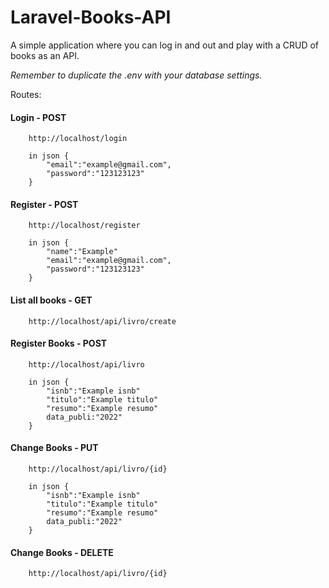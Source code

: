 # Laravel-Books-API

A simple application where you can log in and out and play with a CRUD of books as an API.

*Remember to duplicate the .env with your database settings.*

Routes: 

#### Login - POST
```angular2html
    http://localhost/login
    
    in json {
        "email":"example@gmail.com",
        "password":"123123123"
    }
```

#### Register - POST
```angular2html
    http://localhost/register
    
    in json {
        "name":"Example"
        "email":"example@gmail.com",
        "password":"123123123"
    }
```

#### List all books - GET
```angular2html
    http://localhost/api/livro/create
```

#### Register Books - POST
```angular2html
    http://localhost/api/livro

    in json {
        "isnb":"Example isnb"
        "titulo":"Example titulo"
        "resumo":"Example resumo"
        data_publi:"2022"
    }
```

#### Change Books - PUT
```angular2html
    http://localhost/api/livro/{id}

    in json {
        "isnb":"Example isnb"
        "titulo":"Example titulo"
        "resumo":"Example resumo"
        data_publi:"2022"
    }
```

#### Change Books - DELETE
```angular2html
    http://localhost/api/livro/{id}
```
